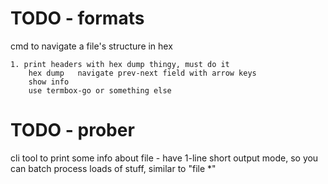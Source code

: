 # TODO - formats

cmd to navigate a file's structure in hex

    1. print headers with hex dump thingy, must do it
    	hex dump   navigate prev-next field with arrow keys
    	show info
        use termbox-go or something else





# TODO - prober

  cli tool to print some info about file
    - have 1-line short output mode, so you can batch process loads of stuff, similar to "file *"
